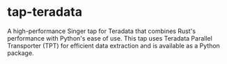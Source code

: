 # tap-teradata
A high-performance Singer tap for Teradata that combines Rust's performance with Python's ease of use. This tap uses Teradata Parallel Transporter (TPT) for efficient data extraction and is available as a Python package.
